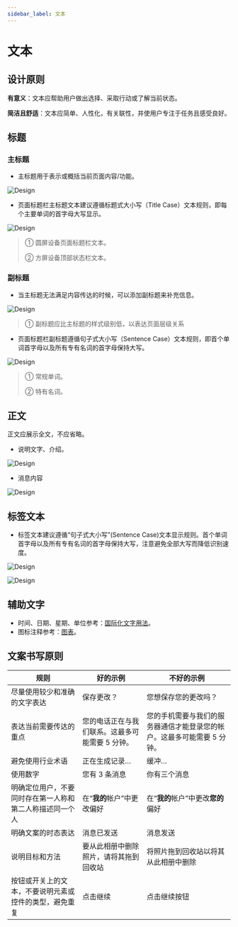 ```yaml
---
sidebar_label: 文本
---
```


# 文本

## 设计原则  

**有意义**：文本应帮助用户做出选择、采取行动或了解当前状态。  

**简洁且舒适**：文本应简单、人性化，有关联性，并使用户专注于任务且感受良好。  

## 标题  

### 主标题

- 主标题用于表示或概括当前页面内容/功能。

![Design](/img/design/main-titles_1.png)

- 页面标题栏主标题文本建议遵循标题式大小写（Title Case）文本规则，即每个主要单词的首字母大写显示。

![Design](/img/design/30_text_2.png)

>① 圆屏设备页面标题栏文本。
>
>② 方屏设备顶部状态栏文本。

### 副标题

- 当主标题无法满足内容传达的时候，可以添加副标题来补充信息。  

![Design](/img/design/8acd9a289a70f4c643afac7b007b5955.png)  

>① 副标题应比主标题的样式级别低，以表达页面层级关系  

- 页面标题栏副标题遵循句子式大小写（Sentence Case）文本规则，即首个单词首字母以及所有专有名词的首字母保持大写。

![Design](/img/design/30_text_4.png)

>① 常规单词。
>
>② 特有名词。

## 正文  

正文应展示全文，不应省略。  

- 说明文字、介绍。  

![Design](/img/design/4f3d136ef97663a8dc4ef9d7b7026405.png)

- 消息内容  

![Design](/img/design/message-content.png)

## 标签文本

- 标签文本建议遵循“句子式大小写”(Sentence Case)文本显示规则。首个单词首字母以及所有专有名词的首字母保持大写，注意避免全部大写而降低识别速度。
  
![Design](/img/design/30_text_label_text_1.png)

![Design](/img/design/30_text_label_text_2.png)

## 辅助文字  

- 时间、日期、星期、单位参考：[国际化文字用法](../internationalization/regional-standards.md)。
- 图标注释参考：[图表](charts.md)。

## 文案书写原则  

| **规则**                                                 | **好的示例**                                    | **不好的示例**                                               |
| -------------------------------------------------------- | ----------------------------------------------- | ------------------------------------------------------------ |
| 尽量使用较少和准确的文字表达                             | 保存更改？                                      | 您想保存您的更改吗？                                         |
| 表达当前需要传达的重点                                   | 您的电话正在与我们联系。这最多可能需要 5 分钟。 | 您的手机需要与我们的服务器通信才能登录您的帐户。这最多可能需要 5 分钟。 |
| 避免使用行业术语                                         | 正在生成记录…                                   | 缓冲…                                                        |
| 使用数字                                                 | 您有 3 条消息                                   | 你有三个消息                                                 |
| 明确定位用户，不要同时存在第一人称和第二人称描述同一个人 | 在“**我的**帐户”中更改偏好                      | 在“**我的**帐户”中更改**您的**偏好                           |
| 明确文案的时态表达                                       | 消息已发送                                      | 消息发送                                                     |
| 说明目标和方法                                           | 要从此相册中删除照片，请将其拖到回收站          | 将照片拖到回收站以将其从此相册中删除                         |
| 按钮或开关上的文本，不要说明元素或控件的类型，避免重复   | 点击继续                                        | 点击继续按钮                                                 |
